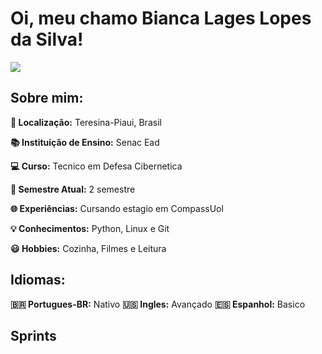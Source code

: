 # Oi, meu chamo **Bianca Lages Lopes da Silva!**

<img src="Evidencias/Imagem%20do%20WhatsApp%20de%202024-08-14%20à(s)%2011.30.27_20e7c8e7.jpg">

## **Sobre mim:**

**📍 Localização:** Teresina-Piaui, Brasil

**📚 Instituição de Ensino:** Senac Ead

**💻 Curso:** Tecnico em Defesa Cibernetica

**👩 Semestre Atual:** 2 semestre

**🌐︎ Experiências:** Cursando estagio em CompassUol

**💡 Conhecimentos:** Python, Linux e Git 

**😃 Hobbies:** Cozinha, Filmes e Leitura

## **Idiomas:**
**🇧🇷 Portugues-BR:** Nativo
**🇺🇸 Ingles:** Avançado
**🇪🇸 Espanhol:** Basico

## **Sprints**


